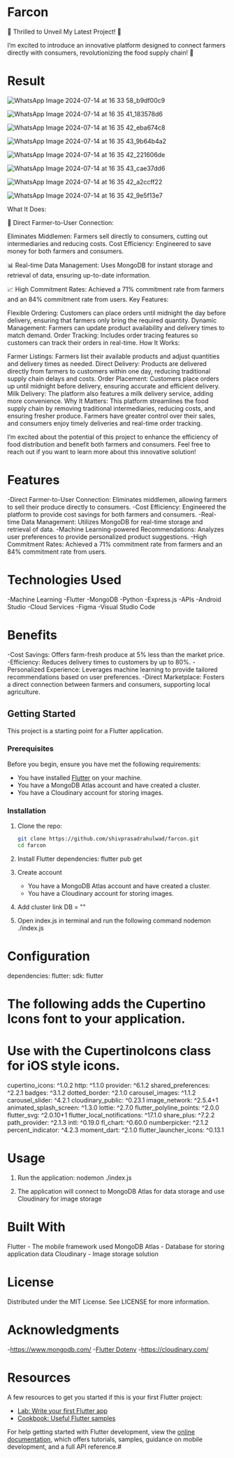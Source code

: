 # Farcon
🚜 Thrilled to Unveil My Latest Project! 🌽

I’m excited to introduce an innovative platform designed to connect farmers directly with consumers, revolutionizing the food supply chain! 🌟

# Result
![WhatsApp Image 2024-07-14 at 16 33 58_b9df00c9](https://github.com/user-attachments/assets/467d7a62-98e9-468a-b205-f52663bfca7e)

![WhatsApp Image 2024-07-14 at 16 35 41_183578d6](https://github.com/user-attachments/assets/83955ecf-1968-4b8a-a7cf-2b82ae0baf50)

![WhatsApp Image 2024-07-14 at 16 35 42_eba674c8](https://github.com/user-attachments/assets/1900031c-a125-4f94-9b33-8e934ac96ed6)

![WhatsApp Image 2024-07-14 at 16 35 43_9b64b4a2](https://github.com/user-attachments/assets/f62dcf7e-19be-4aab-88e4-057312b0fb86)

![WhatsApp Image 2024-07-14 at 16 35 42_221606de](https://github.com/user-attachments/assets/76e1be3d-71bb-4084-b105-66523c013ab1)

![WhatsApp Image 2024-07-14 at 16 35 43_cae37dd6](https://github.com/user-attachments/assets/aefca40a-38a5-418a-a674-ed8433313ac2)

![WhatsApp Image 2024-07-14 at 16 35 42_a2ccff22](https://github.com/user-attachments/assets/2a086a93-6def-41db-9560-b68be3c760ed)

![WhatsApp Image 2024-07-14 at 16 35 42_9e5f13e7](https://github.com/user-attachments/assets/48f902dc-4903-45a4-aac5-9db3bc59bdfb)

What It Does:

🌾 Direct Farmer-to-User Connection:

Eliminates Middlemen: Farmers sell directly to consumers, cutting out intermediaries and reducing costs.
Cost Efficiency: Engineered to save money for both farmers and consumers.

📊 Real-time Data Management:
Uses MongoDB for instant storage and retrieval of data, ensuring up-to-date information.


📈 High Commitment Rates:
Achieved a 71% commitment rate from farmers and an 84% commitment rate from users.
Key Features:

Flexible Ordering: Customers can place orders until midnight the day before delivery, ensuring that farmers only bring the required quantity.
Dynamic Management: Farmers can update product availability and delivery times to match demand.
Order Tracking: Includes order tracing features so customers can track their orders in real-time.
How It Works:

Farmer Listings: Farmers list their available products and adjust quantities and delivery times as needed.
Direct Delivery: Products are delivered directly from farmers to customers within one day, reducing traditional supply chain delays and costs.
Order Placement: Customers place orders up until midnight before delivery, ensuring accurate and efficient delivery.
Milk Delivery: The platform also features a milk delivery service, adding more convenience.
Why It Matters:
This platform streamlines the food supply chain by removing traditional intermediaries, reducing costs, and ensuring fresher produce. Farmers have greater control over their sales, and consumers enjoy timely deliveries and real-time order tracking.

I’m excited about the potential of this project to enhance the efficiency of food distribution and benefit both farmers and consumers. Feel free to reach out if you want to learn more about this innovative solution!
# Features

-Direct Farmer-to-User Connection: Eliminates middlemen, allowing farmers to sell their produce directly to consumers.
-Cost Efficiency: Engineered the platform to provide cost savings for both farmers and consumers.
-Real-time Data Management: Utilizes MongoDB for real-time storage and retrieval of data.
-Machine Learning-powered Recommendations: Analyzes user preferences to provide personalized product suggestions.
-High Commitment Rates: Achieved a 71% commitment rate from farmers and an 84% commitment rate from users.

# Technologies Used
-Machine Learning
-Flutter
-MongoDB
-Python
-Express.js
-APIs
-Android Studio
-Cloud Services
-Figma
-Visual Studio Code

# Benefits
-Cost Savings: Offers farm-fresh produce at 5% less than the market price.
-Efficiency: Reduces delivery times to customers by up to 80%.
-Personalized Experience: Leverages machine learning to provide tailored recommendations based on user preferences.
-Direct Marketplace: Fosters a direct connection between farmers and consumers, supporting local agriculture.

## Getting Started

This project is a starting point for a Flutter application.

### Prerequisites

Before you begin, ensure you have met the following requirements:
- You have installed [Flutter](https://docs.flutter.dev/get-started/install) on your machine.
- You have a MongoDB Atlas account and have created a cluster.
- You have a Cloudinary account for storing images.

### Installation

1. Clone the repo:
   ```sh
   git clone https://github.com/shivprasadrahulwad/farcon.git
   cd farcon

2. Install Flutter dependencies:
   flutter pub get

3. Create account 
   - You have a MongoDB Atlas account and have created a cluster.
   - You have a Cloudinary account for storing images.

4. Add cluster link 
   DB = "<your cluster link>"

5. Open index.js in terminal and run the following command
   nodemon ./index.js

# Configuration
 
 dependencies:
  flutter:
    sdk: flutter


  # The following adds the Cupertino Icons font to your application.
  # Use with the CupertinoIcons class for iOS style icons.
  cupertino_icons: ^1.0.2
  http: ^1.1.0
  provider: ^6.1.2
  shared_preferences: ^2.2.1
  badges: ^3.1.2
  dotted_border: ^2.1.0
  carousel_images: ^1.1.2
  carousel_slider: ^4.2.1
  cloudinary_public: ^0.23.1
  image_network: ^2.5.4+1
  animated_splash_screen: ^1.3.0
  lottie: ^2.7.0
  flutter_polyline_points: ^2.0.0
  flutter_svg: ^2.0.10+1
  flutter_local_notifications: ^17.1.0
  share_plus: ^7.2.2
  path_provider: ^2.1.3
  intl: ^0.19.0
  fl_chart: ^0.60.0
  numberpicker: ^2.1.2
  percent_indicator: ^4.2.3
  moment_dart: ^2.1.0
  flutter_launcher_icons: ^0.13.1

# Usage

1. Run the application:
   nodemon ./index.js

2. The application will connect to MongoDB Atlas for data storage and use Cloudinary for image storage


# Built With
Flutter - The mobile framework used
MongoDB Atlas - Database for storing application data
Cloudinary - Image storage solution



# License
Distributed under the MIT License. See LICENSE for more information.


# Acknowledgments
  -https://www.mongodb.com/
  -[Flutter Dotenv](https://pub.dev/packages/flutter_dotenv)
  -https://cloudinary.com/


# Resources
A few resources to get you started if this is your first Flutter project:

- [Lab: Write your first Flutter app](https://docs.flutter.dev/get-started/codelab)
- [Cookbook: Useful Flutter samples](https://docs.flutter.dev/cookbook)

For help getting started with Flutter development, view the
[online documentation](https://docs.flutter.dev/), which offers tutorials,
samples, guidance on mobile development, and a full API reference.#
